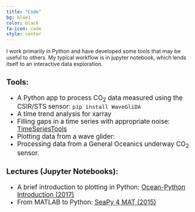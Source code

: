 ```yaml
---
title: "Code"
bg: blue1
color: black
fa-icon: code
style: center
---
```


<p>
I work primarily in Python and have developed some tools that may be useful to others. 
My typical workflow is in jupyter notebook, which lends itself to an interactive data exploration.
</p>

<div style="font-size:17px; text-align: left">
<h3>Tools:</h3>
<ul> 
    <li> A Python app to process CO<sub>2</sub> data measured using the CSIR/STS sensor: <code>pip install WaveGliDA</code>  </li>
    <li> A time trend analysis for xarray</li>
    <li> Filling gaps in a time series with appropriate noise: <a href="https://github.com/luke-gregor/TimeSeriesTools">TimeSeriesTools</a></li>
    <li> Plotting data from a wave glider:</li>
    <li> Processing data from a General Oceanics underway CO<sub>2</sub> sensor.</li>
</ul>

<h3>Lectures (Jupyter Notebooks):</h3>
<ul> 
    <li> A brief introduction to plotting in Python: <a href="https://github.com/luke-gregor/OceanPython_Intro"> Ocean-Python Introduction (2017) </a></li>
    <li> From MATLAB to Python: <a href="https://github.com/luke-gregor/SciPy4MAT"> SeaPy 4 MAT (2015) </a></li>
    </ul>


</div>